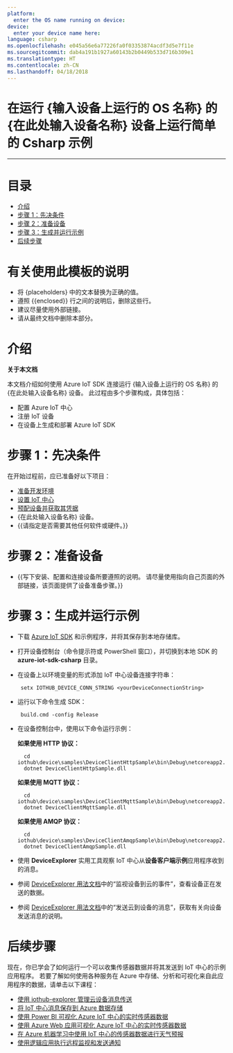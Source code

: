 ```yaml
---
platform:
  enter the OS name running on device: 
device:
  enter your device name here: 
language: csharp
ms.openlocfilehash: e045a56e6a77226fa0f03353874acdf3d5e7f11e
ms.sourcegitcommit: dab4a191b1927a60143b2b0449b533d716b309e1
ms.translationtype: HT
ms.contentlocale: zh-CN
ms.lasthandoff: 04/18/2018
---
```

<a name="run-a-simple-csharp-sample-on-enter-your-device-name-here-device-running-enter-the-os-name-running-on-device"></a>在运行 {输入设备上运行的 OS 名称} 的 {在此处输入设备名称} 设备上运行简单的 Csharp 示例
===
---

# <a name="table-of-contents"></a>目录

-   [介绍](#Introduction)
-   [步骤 1：先决条件](#Prerequisites)
-   [步骤 2：准备设备](#PrepareDevice)
-   [步骤 3：生成并运行示例](#Build)
-   [后续步骤](#NextSteps)

# <a name="instructions-for-using-this-template"></a>有关使用此模板的说明

-   将 {placeholders} 中的文本替换为正确的值。
-   遵照 {{enclosed}} 行之间的说明后，删除这些行。
-   建议尽量使用外部链接。
-   请从最终文档中删除本部分。

<a name="Introduction"></a>
# <a name="introduction"></a>介绍

**关于本文档**

本文档介绍如何使用 Azure IoT SDK 连接运行 {输入设备上运行的 OS 名称} 的 {在此处输入设备名称} 设备。 此过程由多个步骤构成，具体包括：
-   配置 Azure IoT 中心
-   注册 IoT 设备
-   在设备上生成和部署 Azure IoT SDK

<a name="Prerequisites"></a>
# <a name="step-1-prerequisites"></a>步骤 1：先决条件

在开始过程前，应已准备好以下项目：

-   [准备开发环境][setup-devbox-windows]
-   [设置 IoT 中心][lnk-setup-iot-hub]
-   [预配设备并获取其凭据][lnk-manage-iot-hub]
-   {在此处输入设备名称} 设备。
-   {{请指定是否需要其他任何软件或硬件。}}

<a name="PrepareDevice"></a>
# <a name="step-2-prepare-your-device"></a>步骤 2：准备设备

-   {{写下安装、配置和连接设备所要遵照的说明。 请尽量使用指向自己页面的外部链接，该页面提供了设备准备步骤。}}

<a name="Build"></a>
# <a name="step-3-build-and-run-the-sample"></a>步骤 3：生成并运行示例

-   下载 [Azure IoT SDK](https://github.com/Azure/azure-iot-sdk-csharp) 和示例程序，并将其保存到本地存储库。
-   打开设备控制台（命令提示符或 PowerShell 窗口），并切换到本地 SDK 的 **azure-iot-sdk-csharp** 目录。

-  在设备上以环境变量的形式添加 IoT 中心设备连接字符串：

        setx IOTHUB_DEVICE_CONN_STRING <yourDeviceConnectionString>

-  运行以下命令生成 SDK：

        build.cmd -config Release
        
- 在设备控制台中，使用以下命令运行示例：

    **如果使用 HTTP 协议：**

        cd iothub\device\samples\DeviceClientHttpSample\bin\Debug\netcoreapp2.0
        dotnet DeviceClientHttpSample.dll

    **如果使用 MQTT 协议：**

        cd iothub\device\samples\DeviceClientMqttSample\bin\Debug\netcoreapp2.0
        dotnet DeviceClientMqttSample.dll
        
    **如果使用 AMQP 协议：**

        cd iothub\device\samples\DeviceClientAmqpSample\bin\Debug\netcoreapp2.0
        dotnet DeviceClientAmqpSample.dll

-   使用 **DeviceExplorer** 实用工具观察 IoT 中心从**设备客户端示例**应用程序收到的消息。
-   参阅 [DeviceExplorer 用法文档](https://github.com/Azure/azure-iot-sdk-csharp/blob/master/tools/DeviceExplorer/doc/how_to_use_device_explorer.md)中的“监视设备到云的事件”，查看设备正在发送的数据。
-   参阅 [DeviceExplorer 用法文档](https://github.com/Azure/azure-iot-sdk-csharp/blob/master/tools/DeviceExplorer/doc/how_to_use_device_explorer.md)中的“发送云到设备的消息”，获取有关向设备发送消息的说明。

<a name="NextSteps"></a>
# <a name="next-steps"></a>后续步骤

现在，你已学会了如何运行一个可以收集传感器数据并将其发送到 IoT 中心的示例应用程序。 若要了解如何使用各种服务在 Azure 中存储、分析和可视化来自此应用程序的数据，请单击以下课程：

-   [使用 iothub-explorer 管理云设备消息传送]
-   [将 IoT 中心消息保存到 Azure 数据存储]
-   [使用 Power BI 可视化 Azure IoT 中心的实时传感器数据]
-   [使用 Azure Web 应用可视化 Azure IoT 中心的实时传感器数据]
-   [在 Azure 机器学习中使用 IoT 中心的传感器数据进行天气预报]
-   [使用逻辑应用执行远程监视和发送通知]   

[使用 iothub-explorer 管理云设备消息传送]: https://docs.microsoft.com/en-us/azure/iot-hub/iot-hub-explorer-cloud-device-messaging
[将 IoT 中心消息保存到 Azure 数据存储]: https://docs.microsoft.com/en-us/azure/iot-hub/iot-hub-store-data-in-azure-table-storage
[使用 Power BI 可视化 Azure IoT 中心的实时传感器数据]: https://docs.microsoft.com/en-us/azure/iot-hub/iot-hub-live-data-visualization-in-power-bi
[使用 Azure Web 应用可视化 Azure IoT 中心的实时传感器数据]: https://docs.microsoft.com/en-us/azure/iot-hub/iot-hub-live-data-visualization-in-web-apps
[在 Azure 机器学习中使用 IoT 中心的传感器数据进行天气预报]: https://docs.microsoft.com/en-us/azure/iot-hub/iot-hub-weather-forecast-machine-learning
[使用逻辑应用执行远程监视和发送通知]: https://docs.microsoft.com/en-us/azure/iot-hub/iot-hub-monitoring-notifications-with-azure-logic-apps
[setup-devbox-windows]: https://github.com/Azure/azure-iot-sdk-csharp/blob/master/doc/devbox_setup.md
[lnk-setup-iot-hub]: ../../setup_iothub.md
[lnk-manage-iot-hub]: ../../manage_iot_hub.md
